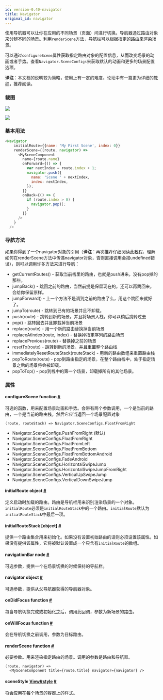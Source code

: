 ```yaml
---
id: version-0.40-navigator
title: Navigator
original_id: navigator
---
```


使用导航器可以让你在应用的不同场景（页面）间进行切换。导航器通过路由对象来分辨不同的场景。利用`renderScene`方法，导航栏可以根据指定的路由来渲染场景。

可以通过`configureScene`属性获取指定路由对象的配置信息，从而改变场景的动画或者手势。查看`Navigator.SceneConfigs`来获取默认的动画和更多的场景配置选项。

__译注__：本文档的说明较为简略，使用上有一定的难度。论坛中有一篇更为详细的[教程](http://bbs.reactnative.cn/topic/20)，推荐阅读。

### 截图
![](img/components/navigator1.png)

![](img/components/navigator2.png)

### 基本用法
```javascript
<Navigator
    initialRoute={{name: 'My First Scene', index: 0}}
    renderScene={(route, navigator) =>
      <MySceneComponent
        name={route.name}
        onForward={() => {
          var nextIndex = route.index + 1;
          navigator.push({
            name: 'Scene ' + nextIndex,
            index: nextIndex,
          });
        }}
        onBack={() => {
          if (route.index > 0) {
            navigator.pop();
          }
        }}
      />
    }
  />
```
  
### 导航方法
如果你得到了一个navigator对象的引用（__译注__：再次推荐仔细阅读此[教程](http://bbs.reactnative.cn/topic/20)，理解如何在renderScene方法中传递navigator对象，否则直接调用会报undefined错误），则可以调用许多方法来进行导航：

* getCurrentRoutes() - 获取当前栈里的路由，也就是push进来，没有pop掉的那些。
* jumpBack() - 跳回之前的路由，当然前提是保留现在的，还可以再跳回来，会给你保留原样。
* jumpForward() - 上一个方法不是调到之前的路由了么，用这个跳回来就好了。
* jumpTo(route) - 跳转到已有的场景并且不卸载。
* push(route) - 跳转到新的场景，并且将场景入栈，你可以稍后跳转过去
* pop() - 跳转回去并且卸载掉当前场景
* replace(route) - 用一个新的路由替换掉当前场景
* replaceAtIndex(route, index) - 替换掉指定序列的路由场景
* replacePrevious(route) - 替换掉之前的场景
* resetTo(route) - 跳转到新的场景，并且重置整个路由栈
* immediatelyResetRouteStack(routeStack) - 用新的路由数组来重置路由栈
* popToRoute(route) - pop到路由指定的场景，在整个路由栈中，处于指定场景之后的场景将会被卸载。
* popToTop() - pop到栈中的第一个场景，卸载掉所有的其他场景。

### 属性

<div class="props">
  <div class="prop">
    <h4 class="propTitle"><a class="anchor" name="configurescene"></a>configureScene <span class="propType">function</span> <a class="hash-link" href="#configurescene">#</a></h4>
    <div>
      <p>可选的函数，用来配置场景动画和手势。会带有两个参数调用，一个是当前的路由，一个是当前的路由栈。然后它应当返回一个场景配置对象</p>
      <pre class="markdown-highlight"><code class="language-javascript hljs">(route, routeStack) =&gt; Navigator.SceneConfigs.FloatFromRight</code></pre>
	<p可用的场景动画有：</p>
	<ul>
		<li>Navigator.SceneConfigs.PushFromRight (默认)</li>
		<li>Navigator.SceneConfigs.FloatFromRight</li>
		<li>Navigator.SceneConfigs.FloatFromLeft</li>
		<li>Navigator.SceneConfigs.FloatFromBottom</li>
		<li>Navigator.SceneConfigs.FloatFromBottomAndroid</li>
		<li>Navigator.SceneConfigs.FadeAndroid</li>
		<li>Navigator.SceneConfigs.HorizontalSwipeJump</li>
		<li>Navigator.SceneConfigs.HorizontalSwipeJumpFromRight</li>
		<li>Navigator.SceneConfigs.VerticalUpSwipeJump</li>
		<li>Navigator.SceneConfigs.VerticalDownSwipeJump</li>
	</ul>
    </div>
  </div>
  <div class="prop">
    <h4 class="propTitle"><a class="anchor" name="initialroute"></a>initialRoute <span class="propType">object</span> <a class="hash-link" href="#initialroute">#</a></h4>
    <div>
      <p>定义启动时加载的路由。路由是导航栏用来识别渲染场景的一个对象。<code>initialRoute</code>必须是<code>initialRouteStack</code>中的一个路由。<code>initialRoute</code>默认为<code>initialRouteStack</code>中最后一项。</p>
    </div>
  </div>
  <div class="prop">
    <h4 class="propTitle"><a class="anchor" name="initialroutestack"></a>initialRouteStack <span class="propType">[object]</span> <a class="hash-link" href="#initialroutestack">#</a></h4>
    <div>
      <p>提供一个路由集合用来初始化。如果没有设置初始路由的话则必须设置该属性。如果没有提供该属性，它将被默认设置成一个只含有<code>initialRoute</code>的数组。</p>
    </div>
  </div>
  <div class="prop">
    <h4 class="propTitle"><a class="anchor" name="navigationbar"></a>navigationBar <span class="propType">node</span> <a class="hash-link" href="#navigationbar">#</a></h4>
    <div>
      <p>可选参数，提供一个在场景切换的时候保持的导航栏。</p>
    </div>
  </div>
  <div class="prop">
    <h4 class="propTitle"><a class="anchor" name="navigator"></a>navigator <span class="propType">object</span> <a class="hash-link" href="#navigator">#</a></h4>
    <div>
      <p>可选参数，提供从父导航器获得的导航器对象。</p>
    </div>
  </div>
  <div class="prop">
    <h4 class="propTitle"><a class="anchor" name="ondidfocus"></a>onDidFocus <span class="propType">function</span> <a class="hash-link" href="#ondidfocus">#</a></h4>
    <div>
      <p>每当导航切换完成或初始化之后，调用此回调，参数为新场景的路由。</p>
    </div>
  </div>
  <div class="prop">
    <h4 class="propTitle"><a class="anchor" name="onwillfocus"></a>onWillFocus <span class="propType">function</span> <a class="hash-link" href="#onwillfocus">#</a></h4>
    <div>
      <p>会在导航切换之前调用，参数为目标路由。</p>
    </div>
  </div>
  <div class="prop">
    <h4 class="propTitle"><a class="anchor" name="renderscene"></a>renderScene <span class="propType">function</span> <a class="hash-link" href="#renderscene">#</a></h4>
    <div>
      <p>必要参数。用来渲染指定路由的场景。调用的参数是路由和导航器。</p>
      <pre class="markdown-highlight"><code class="language-javascript hljs">(route, navigator) =&gt;
  <span class="xml"><span class="hljs-tag">&lt;<span class="hljs-title">MySceneComponent</span> <span class="hljs-attribute">title</span>=<span class="hljs-value">{route.title}</span> <span class="hljs-attribute">navigator</span>=<span class="hljs-value">{navigator}</span> /&gt;</span>
</span></code></pre>
    </div>
  </div>
  <div class="prop">
    <h4 class="propTitle"><a class="anchor" name="scenestyle"></a>sceneStyle <span class="propType"><a href="view.html#style">View#style</a></span> <a class="hash-link" href="#scenestyle">#</a></h4>
    <div>
      <p>将会应用在每个场景的容器上的样式。</p>
    </div>
  </div>
</div>
